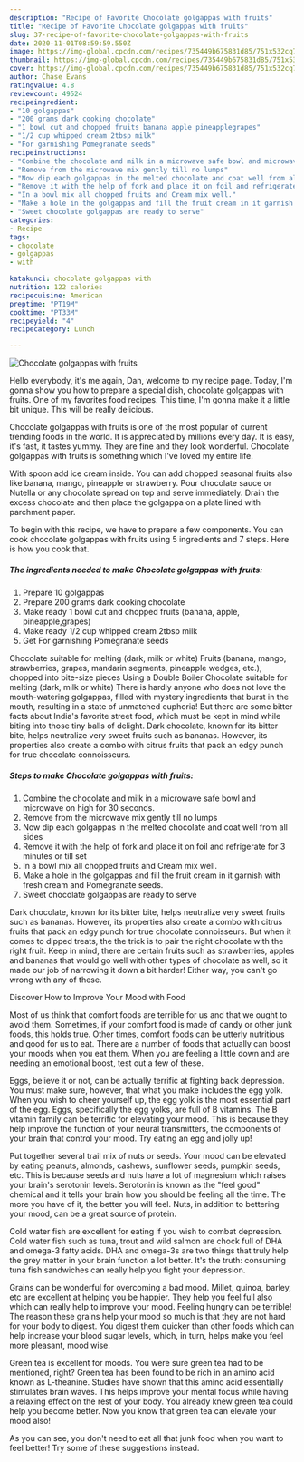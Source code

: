 ```yaml
---
description: "Recipe of Favorite Chocolate golgappas with fruits"
title: "Recipe of Favorite Chocolate golgappas with fruits"
slug: 37-recipe-of-favorite-chocolate-golgappas-with-fruits
date: 2020-11-01T08:59:59.550Z
image: https://img-global.cpcdn.com/recipes/735449b675831d85/751x532cq70/chocolate-golgappas-with-fruits-recipe-main-photo.jpg
thumbnail: https://img-global.cpcdn.com/recipes/735449b675831d85/751x532cq70/chocolate-golgappas-with-fruits-recipe-main-photo.jpg
cover: https://img-global.cpcdn.com/recipes/735449b675831d85/751x532cq70/chocolate-golgappas-with-fruits-recipe-main-photo.jpg
author: Chase Evans
ratingvalue: 4.8
reviewcount: 49524
recipeingredient:
- "10 golgappas"
- "200 grams dark cooking chocolate"
- "1 bowl cut and chopped fruits banana apple pineapplegrapes"
- "1/2 cup whipped cream 2tbsp milk"
- "For garnishing Pomegranate seeds"
recipeinstructions:
- "Combine the chocolate and milk in a microwave safe bowl and microwave on high for 30 seconds."
- "Remove from the microwave mix gently till no lumps"
- "Now dip each golgappas in the melted chocolate and coat well from all sides"
- "Remove it with the help of fork and place it on foil and refrigerate for 3 minutes or till set"
- "In a bowl mix all chopped fruits and Cream mix well."
- "Make a hole in the golgappas and fill the fruit cream in it garnish with fresh cream and Pomegranate seeds."
- "Sweet chocolate golgappas are ready to serve"
categories:
- Recipe
tags:
- chocolate
- golgappas
- with

katakunci: chocolate golgappas with 
nutrition: 122 calories
recipecuisine: American
preptime: "PT19M"
cooktime: "PT33M"
recipeyield: "4"
recipecategory: Lunch

---
```



![Chocolate golgappas with fruits](https://img-global.cpcdn.com/recipes/735449b675831d85/751x532cq70/chocolate-golgappas-with-fruits-recipe-main-photo.jpg)

Hello everybody, it's me again, Dan, welcome to my recipe page. Today, I'm gonna show you how to prepare a special dish, chocolate golgappas with fruits. One of my favorites food recipes. This time, I'm gonna make it a little bit unique. This will be really delicious.

Chocolate golgappas with fruits is one of the most popular of current trending foods in the world. It is appreciated by millions every day. It is easy, it's fast, it tastes yummy. They are fine and they look wonderful. Chocolate golgappas with fruits is something which I've loved my entire life.

With spoon add ice cream inside. You can add chopped seasonal fruits also like banana, mango, pineapple or strawberry. Pour chocolate sauce or Nutella or any chocolate spread on top and serve immediately. Drain the excess chocolate and then place the golgappa on a plate lined with parchment paper.


To begin with this recipe, we have to prepare a few components. You can cook chocolate golgappas with fruits using 5 ingredients and 7 steps. Here is how you cook that.

<!--inarticleads1-->

##### The ingredients needed to make Chocolate golgappas with fruits:

1. Prepare 10 golgappas
1. Prepare 200 grams dark cooking chocolate
1. Make ready 1 bowl cut and chopped fruits (banana, apple, pineapple,grapes)
1. Make ready 1/2 cup whipped cream 2tbsp milk
1. Get For garnishing Pomegranate seeds


Chocolate suitable for melting (dark, milk or white) Fruits (banana, mango, strawberries, grapes, mandarin segments, pineapple wedges, etc.), chopped into bite-size pieces Using a Double Boiler Chocolate suitable for melting (dark, milk or white) There is hardly anyone who does not love the mouth-watering golgappas, filled with mystery ingredients that burst in the mouth, resulting in a state of unmatched euphoria! But there are some bitter facts about India&#39;s favorite street food, which must be kept in mind while biting into those tiny balls of delight. Dark chocolate, known for its bitter bite, helps neutralize very sweet fruits such as bananas. However, its properties also create a combo with citrus fruits that pack an edgy punch for true chocolate connoisseurs. 

<!--inarticleads2-->

##### Steps to make Chocolate golgappas with fruits:

1. Combine the chocolate and milk in a microwave safe bowl and microwave on high for 30 seconds.
1. Remove from the microwave mix gently till no lumps
1. Now dip each golgappas in the melted chocolate and coat well from all sides
1. Remove it with the help of fork and place it on foil and refrigerate for 3 minutes or till set
1. In a bowl mix all chopped fruits and Cream mix well.
1. Make a hole in the golgappas and fill the fruit cream in it garnish with fresh cream and Pomegranate seeds.
1. Sweet chocolate golgappas are ready to serve


Dark chocolate, known for its bitter bite, helps neutralize very sweet fruits such as bananas. However, its properties also create a combo with citrus fruits that pack an edgy punch for true chocolate connoisseurs. But when it comes to dipped treats, the the trick is to pair the right chocolate with the right fruit. Keep in mind, there are certain fruits such as strawberries, apples and bananas that would go well with other types of chocolate as well, so it made our job of narrowing it down a bit harder! Either way, you can&#39;t go wrong with any of these. 

Discover How to Improve Your Mood with Food


Most of us think that comfort foods are terrible for us and that we ought to avoid them. Sometimes, if your comfort food is made of candy or other junk foods, this holds true. Other times, comfort foods can be utterly nutritious and good for us to eat. There are a number of foods that actually can boost your moods when you eat them. When you are feeling a little down and are needing an emotional boost, test out a few of these.

Eggs, believe it or not, can be actually terrific at fighting back depression. You must make sure, however, that what you make includes the egg yolk. When you wish to cheer yourself up, the egg yolk is the most essential part of the egg. Eggs, specifically the egg yolks, are full of B vitamins. The B vitamin family can be terrific for elevating your mood. This is because they help improve the function of your neural transmitters, the components of your brain that control your mood. Try eating an egg and jolly up!

Put together several trail mix of nuts or seeds. Your mood can be elevated by eating peanuts, almonds, cashews, sunflower seeds, pumpkin seeds, etc. This is because seeds and nuts have a lot of magnesium which raises your brain's serotonin levels. Serotonin is known as the "feel good" chemical and it tells your brain how you should be feeling all the time. The more you have of it, the better you will feel. Nuts, in addition to bettering your mood, can be a great source of protein.

Cold water fish are excellent for eating if you wish to combat depression. Cold water fish such as tuna, trout and wild salmon are chock full of DHA and omega-3 fatty acids. DHA and omega-3s are two things that truly help the grey matter in your brain function a lot better. It's the truth: consuming tuna fish sandwiches can really help you fight your depression. 

Grains can be wonderful for overcoming a bad mood. Millet, quinoa, barley, etc are excellent at helping you be happier. They help you feel full also which can really help to improve your mood. Feeling hungry can be terrible! The reason these grains help your mood so much is that they are not hard for your body to digest. You digest them quicker than other foods which can help increase your blood sugar levels, which, in turn, helps make you feel more pleasant, mood wise.

Green tea is excellent for moods. You were sure green tea had to be mentioned, right? Green tea has been found to be rich in an amino acid known as L-theanine. Studies have shown that this amino acid essentially stimulates brain waves. This helps improve your mental focus while having a relaxing effect on the rest of your body. You already knew green tea could help you become better. Now you know that green tea can elevate your mood also!

As you can see, you don't need to eat all that junk food when you want to feel better! Try  some  of  these  suggestions  instead.

